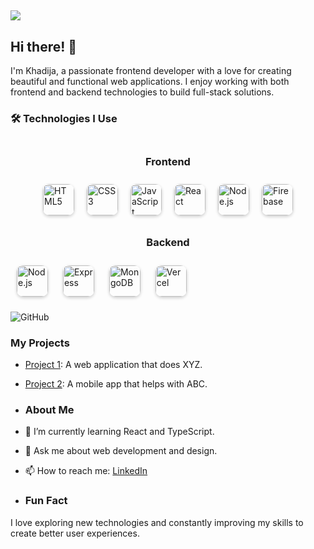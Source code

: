## ![](https://capsule-render.vercel.app/api?text=Welcome%20to%20My%20Profile!&animation=fadeIn&type=waving&color=gradient&height=100)

## Hi there! 👋
I'm Khadija, a passionate frontend developer with a love for creating beautiful and functional web applications. I enjoy working with both frontend and backend technologies to build full-stack solutions.

### 🛠️ Technologies I Use

<div style="display: flex; flex-wrap: wrap; align-items: center; justify-content: center; margin: 20px 0;">
    <h3 style="width: 100%; text-align: center;">Frontend</h3>
    <img src="https://cdn.jsdelivr.net/gh/devicons/devicon/icons/html5/html5-original.svg" alt="HTML5" width="50" height="50" style="margin: 10px; border-radius: 10px; box-shadow: 0 2px 5px rgba(0, 0, 0, 0.2);"/>
    <img src="https://cdn.jsdelivr.net/gh/devicons/devicon/icons/css3/css3-original.svg" alt="CSS3" width="50" height="50" style="margin: 10px; border-radius: 10px; box-shadow: 0 2px 5px rgba(0, 0, 0, 0.2);"/>
    <img src="https://cdn.jsdelivr.net/gh/devicons/devicon/icons/javascript/javascript-original.svg" alt="JavaScript" width="50" height="50" style="margin: 10px; border-radius: 10px; box-shadow: 0 2px 5px rgba(0, 0, 0, 0.2);"/>
    <img src="https://cdn.jsdelivr.net/gh/devicons/devicon/icons/react/react-original.svg" alt="React" width="50" height="50" style="margin: 10px; border-radius: 10px; box-shadow: 0 2px 5px rgba(0, 0, 0, 0.2);"/>
        <img src="https://cdn.jsdelivr.net/gh/devicons/devicon/icons/nodejs/nodejs-original.svg" alt="Node.js" width="50" height="50" style="margin: 10px; border-radius: 10px; box-shadow: 0 2px 5px rgba(0, 0, 0, 0.2);"/>
    <img src="https://cdn.jsdelivr.net/gh/devicons/devicon/icons/firebase/firebase-plain.svg" alt="Firebase" width="50" height="50" style="margin: 10px; border-radius: 10px; box-shadow: 0 2px 5px rgba(0, 0, 0, 0.2);"/>
</div>
<div>
    <h3 style="width: 100%; text-align: center;">Backend</h3>
    <img src="https://cdn.jsdelivr.net/gh/devicons/devicon/icons/nodejs/nodejs-original.svg" alt="Node.js" width="50" height="50" style="margin: 10px; border-radius: 10px; box-shadow: 0 2px 5px rgba(0, 0, 0, 0.2);"/>
    <img src="https://cdn.jsdelivr.net/gh/devicons/devicon/icons/express/express-original.svg" alt="Express" width="50" height="50" style="margin: 10px; border-radius: 10px; box-shadow: 0 2px 5px rgba(0, 0, 0, 0.2);"/>
    <img src="https://cdn.jsdelivr.net/gh/devicons/devicon/icons/mongodb/mongodb-original.svg" alt="MongoDB" width="50" height="50" style="margin: 10px; border-radius: 10px; box-shadow: 0 2px 5px rgba(0, 0, 0, 0.2);"/>
    <img src="https://cdn.jsdelivr.net/gh/devicons/devicon/icons/vercel/vercel-original.svg" alt="Vercel" width="50" height="50" style="margin: 10px; border-radius: 10px; box-shadow: 0 2px 5px rgba(0, 0, 0, 0.2);"/>
</div>

![GitHub](https://img.shields.io/badge/GitHub-000000?style=for-the-badge&logo=GitHub&logoColor=white)

### My Projects
- [Project 1](https://github.com/Khadija4630/project1): A web application that does XYZ.
- [Project 2](https://github.com/Khadija4630/project2): A mobile app that helps with ABC.

- ### About Me
- 🌱 I’m currently learning React and TypeScript.
- 💬 Ask me about web development and design.
- 📫 How to reach me: [LinkedIn](https://www.linkedin.com/in/khadija-260048271/)

- ### Fun Fact
I love exploring new technologies and constantly improving my skills to create better user experiences.
<!--
**Khadija4630/Khadija4630** is a ✨ _special_ ✨ repository because its `README.md` (this file) appears on your GitHub profile.

Here are some ideas to get you started:

- 🔭 I’m currently working on ...
- 🌱 I’m currently learning ...
- 👯 I’m looking to collaborate on ...
- 🤔 I’m looking for help with ...
- 💬 Ask me about ...
- 📫 How to reach me: ...
- 😄 Pronouns: ...
- ⚡ Fun fact: ...
-->
